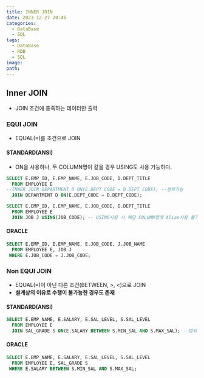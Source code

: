 ```yaml
---
title: INNER JOIN
date: 2023-12-27 20:45
categories:
  - DataBase
  - SQL
tags:
  - DataBase
  - RDB
  - SQL
image: 
path:
---
```


## Inner JOIN
+ JOIN 조건에 충족하는 데이터만 출력

### EQUI JOIN
- EQUAL(=)를 조건으로 JOIN

#### STANDARD(ANSI)

- ON을 사용하나, 두 COLUMN명이 같을 경우 USING도 사용 가능하다.

```sql
SELECT E.EMP_ID, E.EMP_NAME, E.JOB_CODE, D.DEPT_TITLE
  FROM EMPLOYEE E
--INNER JOIN DEPARTMENT D ON(E.DEPT_CODE = D.DEPT_CODE); --생략가능 
  JOIN DEPARTMENT D ON(E.DEPT_CODE = D.DEPT_CODE);
```

```sql
SELECT E.EMP_ID, E.EMP_NAME, E.JOB_CODE, D.DEPT_TITLE
  FROM EMPLOYEE E
  JOIN JOB J USING(JOB_CODE); -- USING사용 시 해당 COLUMN명에 Alias사용 불가
```

#### ORACLE

```sql
SELECT E.EMP_ID, E.EMP_NAME, E.JOB_CODE, J.JOB_NAME
  FROM EMPLOYEE E, JOB J
 WHERE E.JOB_CODE = J.JOB_CODE;
```

### Non EQUI JOIN
- EQUAL(=)이 아닌 다른 조건(BETWEEN, >, <)으로 JOIN
- **설계상의 이유로 수행이 불가능한 경우도 존재**

#### STANDARD(ANSI)

```sql
SELECT E.EMP_NAME, E.SALARY, E.SAL_LEVEL, S.SAL_LEVEL
  FROM EMPLOYEE E
  JOIN SAL_GRADE S ON(E.SALARY BETWEEN S.MIN_SAL AND S.MAX_SAL); --범위
```

#### ORACLE

```sql
SELECT E.EMP_NAME, E.SALARY, E.SAL_LEVEL, S.SAL_LEVEL
  FROM EMPLOYEE E, SAL_GRADE S
 WHERE E.SALARY BETWEEN S.MIN_SAL AND S.MAX_SAL;
```

